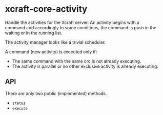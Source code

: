
# xcraft-core-activity

Handle the activities for the Xcraft server. An activity begins with a command
and accordingly to some conditions, the command is push in the waiting or in
the running list.

The activity manager looks like a trivial scheduler.

A command (new activity) is executed only if:

-   The same command with the same orc is not already executing.
-   The activity is parallel or no other exclusive activity is already
    executing.

## API

There are only two public (implemented) methods.

-   `status`
-   `execute`
